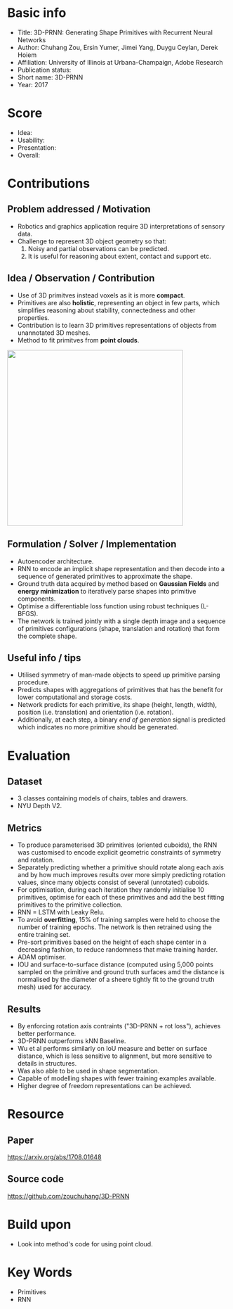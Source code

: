 # Basic info
- Title: 3D-PRNN: Generating Shape Primitives with Recurrent Neural Networks
- Author: Chuhang Zou, Ersin Yumer, Jimei Yang, Duygu Ceylan, Derek Hoiem
- Affiliation: University of Illinois at Urbana-Champaign, Adobe Research
- Publication status: 
- Short name: 3D-PRNN
- Year: 2017

# Score
- Idea: 
- Usability: 
- Presentation: 
- Overall: 

# Contributions
## Problem addressed / Motivation
- Robotics and graphics application require 3D interpretations of sensory data.
- Challenge to represent 3D object geometry so that:
	1. Noisy and partial observations can be predicted.
	2. It is useful for reasoning about extent, contact and support etc.
	
## Idea / Observation / Contribution
- Use of 3D primitves instead voxels as it is more **compact**.
- Primitives are also **holistic**, representing an object in few parts, which simplifies reasoning about stability, connectedness and other properties.
- Contribution is to learn 3D primitives representations of objects from unannotated 3D meshes.
- Method to fit primitves from **point clouds**.

<img src='https://github.com/zouchuhang/3D-PRNN/raw/master/figs/teasor.jpg' width=400>

## Formulation / Solver / Implementation
- Autoencoder architecture.
- RNN to encode an implicit shape representation and then decode into a sequence of generated primitives to approximate the shape.
- Ground truth data acquired by method based on **Gaussian Fields** and **energy minimization** to iteratively parse shapes into primitive components.
- Optimise a differentiable loss function using robust techniques (L-BFGS).
- The network is trained jointly with a single depth image and a sequence of primitives configurations (shape, translation and rotation) that form the complete shape.

## Useful info / tips
- Utilised symmetry of man-made objects to speed up primitive parsing procedure.
- Predicts shapes with aggregations of primitives that has the benefit for lower computational and storage costs.
- Network predicts for each primitive, its shape (height, length, width), position (i.e. translation) and orientation (i.e. rotation).
- Additionally, at each step, a binary *end of generation* signal is predicted which indicates no more primitive should be generated.

# Evaluation
## Dataset
- 3 classes containing models of chairs, tables and drawers.
- NYU Depth V2.

## Metrics
- To produce parameterised 3D primitives (oriented cuboids), the RNN was customised to encode explicit geometric constraints of symmetry and rotation. 
- Separately predicting whether a primitive should rotate along each axis and by how much improves results over more simply predicting rotation values, since many objects consist of several (unrotated) cuboids.
- For optimisation, during each iteration they randomly initialise 10 primitives, optimise for each of these primitives and add the best fitting primitives to the primitive collection.
- RNN = LSTM with Leaky Relu.
- To avoid **overfitting**, 15% of training samples were held to choose the number of training epochs. The network is then retrained using the entire training set.
- Pre-sort primitives based on the height of each shape center in a decreasing fashion, to reduce randomness that make training harder.
- ADAM optimiser.
- IOU and surface-to-surface distance (computed using 5,000 points sampled on the primitive and ground truth surfaces amd the distance is normalised by the diameter of a sheere tightly fit to the ground truth mesh) used for accuracy.

## Results
- By enforcing rotation axis contraints ("3D-PRNN + rot loss"), achieves better performance.
- 3D-PRNN outperforms kNN Baseline.
- Wu et al performs similarly on IoU measure and better on surface distance, which is less sensitive to alignment, but more sensitive to details in structures.
- Was also able to be used in shape segmentation.
- Capable of modelling shapes with fewer training examples available.
- Higher degree of freedom representations can be achieved.

# Resource
## Paper
https://arxiv.org/abs/1708.01648

## Source code
https://github.com/zouchuhang/3D-PRNN

# Build upon
- Look into method's code for using point cloud.

# Key Words
- Primitives
- RNN
